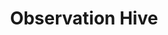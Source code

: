 ---
title: Observation Hive
layout: definition
brief: Hive with glass or clear plastic panels that allow see the inner operations of the colony of honey bees.
see_also: 
  - title: Honey
    file: honey 
---